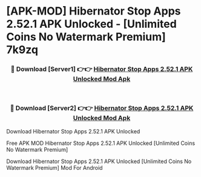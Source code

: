 # [APK-MOD] Hibernator  Stop Apps 2.52.1 APK Unlocked - [Unlimited Coins No Watermark Premium] 7k9zq



<div align="center">
<h3>🔴 Download [Server1] 👉👉 <a href="https://momento.my/?title=Hibernator__Stop_Apps_2.52.1_APK_Unlocked">Hibernator  Stop Apps 2.52.1 APK Unlocked Mod Apk</a></h3><br>

<h3>🔴 Download [Server2] 👉👉 <a href="https://momento.my/?title=Hibernator__Stop_Apps_2.52.1_APK_Unlocked">Hibernator  Stop Apps 2.52.1 APK Unlocked Mod Apk</a></h3>
</div>



Download Hibernator  Stop Apps 2.52.1 APK Unlocked 

Free APK MOD Hibernator  Stop Apps 2.52.1 APK Unlocked [Unlimited Coins No Watermark Premium]

Download Hibernator  Stop Apps 2.52.1 APK Unlocked [Unlimited Coins No Watermark Premium] Mod For Android
